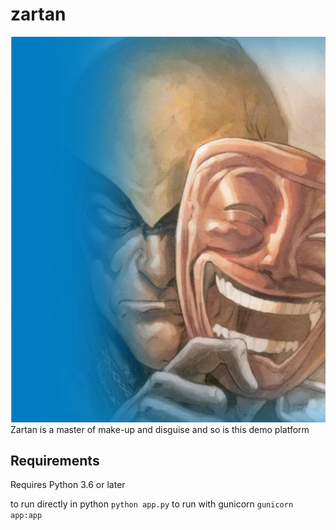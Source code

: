 # zartan
![Zartan Logo][logo]
Zartan is a master of make-up and disguise and so is this demo platform

## Requirements
Requires Python 3.6 or later

to run directly in python `python app.py`
to run with gunicorn `gunicorn app:app`


[logo]: README/img/zartan.png "Zartan is a master of make-up and disguise and so is this demo platform"